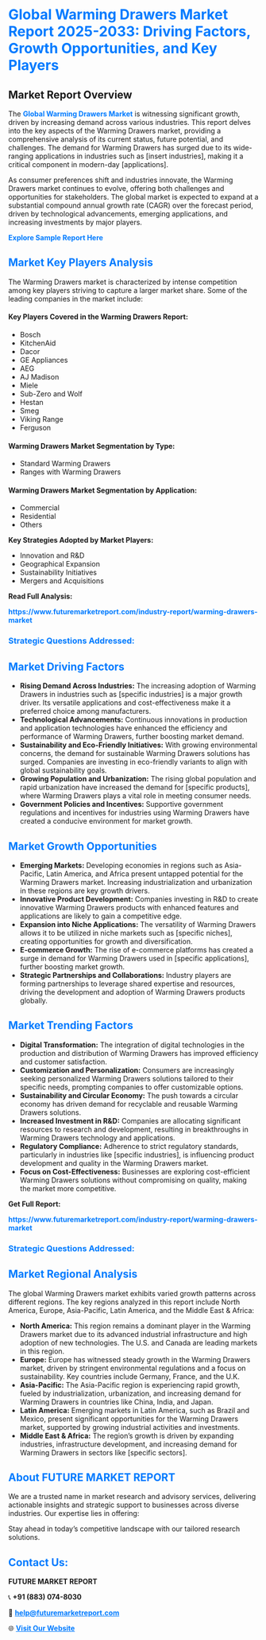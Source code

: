 <h1 style="color: #007BFF;">Global Warming Drawers Market Report 2025-2033: Driving Factors, Growth Opportunities, and Key Players</h1>

<section id="overview">
<h2>Market Report Overview</h2>
<p>The <a href="https://www.futuremarketreport.com/industry-report/warming-drawers-market" style="color: #007BFF; text-decoration: none;"><strong>Global Warming Drawers Market</strong></a> is witnessing significant growth, driven by increasing demand across various industries. This report delves into the key aspects of the Warming Drawers market, providing a comprehensive analysis of its current status, future potential, and challenges. The demand for Warming Drawers has surged due to its wide-ranging applications in industries such as [insert industries], making it a critical component in modern-day [applications].</p>
<p>As consumer preferences shift and industries innovate, the Warming Drawers market continues to evolve, offering both challenges and opportunities for stakeholders. The global market is expected to expand at a substantial compound annual growth rate (CAGR) over the forecast period, driven by technological advancements, emerging applications, and increasing investments by major players.</p>
</section>

<section id="overview">
<p><a href="https://www.futuremarketreport.com/request-sample/reportId=52445" style="color: #007BFF; text-decoration: none;"><strong>Explore Sample Report Here</strong></a></p>
</section>

<section id="key-players">
<h2 style="color: #007BFF;">Market Key Players Analysis</h2>
<p>The Warming Drawers market is characterized by intense competition among key players striving to capture a larger market share. Some of the leading companies in the market include:</p>
<h4>Key Players Covered in the Warming Drawers Report:</h4>
<ul><li>Bosch</li><li>KitchenAid</li><li>Dacor</li><li>GE Appliances</li><li>AEG</li><li>AJ Madison</li><li>Miele</li><li>Sub-Zero and Wolf</li><li>Hestan</li><li>Smeg</li><li>Viking Range</li><li>Ferguson</li></ul>
<h4>Warming Drawers Market Segmentation by Type:</h4>
<ul><li>Standard Warming Drawers</li><li>Ranges with Warming Drawers</li></ul>

<h4>Warming Drawers Market Segmentation by Application:</h4>
<ul><li>Commercial</li><li>Residential</li><li>Others</li></ul>
<p><strong>Key Strategies Adopted by Market Players:</strong></p>
<ul>
<li>Innovation and R&D</li>
<li>Geographical Expansion</li>
<li>Sustainability Initiatives</li>
<li>Mergers and Acquisitions</li>
</ul>
</section>

<section>
<p><strong>Read Full Analysis: </strong></p><a href="https://www.futuremarketreport.com/industry-report/warming-drawers-market" style="color: #007BFF; text-decoration: none;"><strong>https://www.futuremarketreport.com/industry-report/warming-drawers-market</strong></a>
<h3 style="color: #007BFF;">Strategic Questions Addressed:</h3>
</section>

<section id="driving-factors">
<h2 style="color: #007BFF;">Market Driving Factors</h2>
<ul>
<li><strong>Rising Demand Across Industries:</strong> The increasing adoption of Warming Drawers in industries such as [specific industries] is a major growth driver. Its versatile applications and cost-effectiveness make it a preferred choice among manufacturers.</li>
<li><strong>Technological Advancements:</strong> Continuous innovations in production and application technologies have enhanced the efficiency and performance of Warming Drawers, further boosting market demand.</li>
<li><strong>Sustainability and Eco-Friendly Initiatives:</strong> With growing environmental concerns, the demand for sustainable Warming Drawers solutions has surged. Companies are investing in eco-friendly variants to align with global sustainability goals.</li>
<li><strong>Growing Population and Urbanization:</strong> The rising global population and rapid urbanization have increased the demand for [specific products], where Warming Drawers plays a vital role in meeting consumer needs.</li>
<li><strong>Government Policies and Incentives:</strong> Supportive government regulations and incentives for industries using Warming Drawers have created a conducive environment for market growth.</li>
</ul>
</section>

<section id="growth-opportunities">
<h2 style="color: #007BFF;">Market Growth Opportunities</h2>
<ul>
<li><strong>Emerging Markets:</strong> Developing economies in regions such as Asia-Pacific, Latin America, and Africa present untapped potential for the Warming Drawers market. Increasing industrialization and urbanization in these regions are key growth drivers.</li>
<li><strong>Innovative Product Development:</strong> Companies investing in R&D to create innovative Warming Drawers products with enhanced features and applications are likely to gain a competitive edge.</li>
<li><strong>Expansion into Niche Applications:</strong> The versatility of Warming Drawers allows it to be utilized in niche markets such as [specific niches], creating opportunities for growth and diversification.</li>
<li><strong>E-commerce Growth:</strong> The rise of e-commerce platforms has created a surge in demand for Warming Drawers used in [specific applications], further boosting market growth.</li>
<li><strong>Strategic Partnerships and Collaborations:</strong> Industry players are forming partnerships to leverage shared expertise and resources, driving the development and adoption of Warming Drawers products globally.</li>
</ul>
</section>

<section id="trending-factors">
<h2 style="color: #007BFF;">Market Trending Factors</h2>
<ul>
<li><strong>Digital Transformation:</strong> The integration of digital technologies in the production and distribution of Warming Drawers has improved efficiency and customer satisfaction.</li>
<li><strong>Customization and Personalization:</strong> Consumers are increasingly seeking personalized Warming Drawers solutions tailored to their specific needs, prompting companies to offer customizable options.</li>
<li><strong>Sustainability and Circular Economy:</strong> The push towards a circular economy has driven demand for recyclable and reusable Warming Drawers solutions.</li>
<li><strong>Increased Investment in R&D:</strong> Companies are allocating significant resources to research and development, resulting in breakthroughs in Warming Drawers technology and applications.</li>
<li><strong>Regulatory Compliance:</strong> Adherence to strict regulatory standards, particularly in industries like [specific industries], is influencing product development and quality in the Warming Drawers market.</li>
<li><strong>Focus on Cost-Effectiveness:</strong> Businesses are exploring cost-efficient Warming Drawers solutions without compromising on quality, making the market more competitive.</li>
</ul>
</section>

<section>
<p><strong>Get Full Report: </strong></p><a href="https://www.futuremarketreport.com/industry-report/warming-drawers-market" style="color: #007BFF; text-decoration: none;"><strong>https://www.futuremarketreport.com/industry-report/warming-drawers-market</strong></a>
<h3 style="color: #007BFF;">Strategic Questions Addressed:</h3>
</section>


<section id="regional-analysis">
<h2 style="color: #007BFF;">Market Regional Analysis</h2>
<p>The global Warming Drawers market exhibits varied growth patterns across different regions. The key regions analyzed in this report include North America, Europe, Asia-Pacific, Latin America, and the Middle East & Africa:</p>
<ul>
<li><strong>North America:</strong> This region remains a dominant player in the Warming Drawers market due to its advanced industrial infrastructure and high adoption of new technologies. The U.S. and Canada are leading markets in this region.</li>
<li><strong>Europe:</strong> Europe has witnessed steady growth in the Warming Drawers market, driven by stringent environmental regulations and a focus on sustainability. Key countries include Germany, France, and the U.K.</li>
<li><strong>Asia-Pacific:</strong> The Asia-Pacific region is experiencing rapid growth, fueled by industrialization, urbanization, and increasing demand for Warming Drawers in countries like China, India, and Japan.</li>
<li><strong>Latin America:</strong> Emerging markets in Latin America, such as Brazil and Mexico, present significant opportunities for the Warming Drawers market, supported by growing industrial activities and investments.</li>
<li><strong>Middle East & Africa:</strong> The region’s growth is driven by expanding industries, infrastructure development, and increasing demand for Warming Drawers in sectors like [specific sectors].</li>
</ul>
</section>

<footer>
<h2 style="color: #007BFF;">About FUTURE MARKET REPORT</h2>
<p>We are a trusted name in market research and advisory services, delivering actionable insights and strategic support to businesses across diverse industries. Our expertise lies in offering:</p>

<p>Stay ahead in today’s competitive landscape with our tailored research solutions.</p>

<h2 style="color: #007BFF;">Contact Us:</h2>
<p><strong>FUTURE MARKET REPORT</strong></p>
<p>📞 <strong>+91 (883) 074-8030</strong></p>
<p>📧 <strong><a href="mailto:help@futuremarketreport.com" style="color: #007BFF;">help@futuremarketreport.com</a></strong></p>
<p>🌐 <strong><a href="https://www.futuremarketreport.com/" style="color: #007BFF;">Visit Our Website</a></strong></p>
</footer>